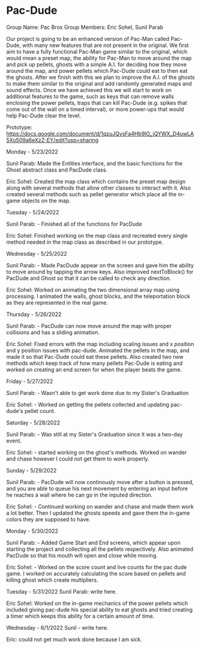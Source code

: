 # Pac-Dude

Group Name: Pac Bros
Group Members: Eric Sohel, Sunil Parab

Our project is going to be an enhanced version of Pac-Man called Pac-Dude, with many new features that are not present in the original. We first aim to have a fully functional Pac-Man game similar to the original, which would mean a preset map, the ability for Pac-Man to move around the map and pick up pellets, ghosts with a simple A.I. for deciding how they move around the map, and power pellets which Pac-Dude could eat to then eat the ghosts. After we finish with this we plan to improve the A.I. of the ghosts to make them similar to the original and add randomly generated maps and sound effects. Once we have achieved this we will start to work on additional features to the game, such as keys that can remove walls enclosing the power pellets, traps that can kill Pac-Dude (e.g. spikes that come out of the wall on a timed interval), or more power-ups that would help Pac-Dude clear the level.

Prototype: https://docs.google.com/document/d/1qzuJQvsFa4Hb9lO_jQYWX_D4uwLA5Xo509a6eXzZ-EY/edit?usp=sharing


Monday - 5/23/2022

Sunil Parab: Made the Entities interface, and the basic functions for the Ghost abstract class and PacDude class.

Eric Sohel: Created the map class which contains the preset map design along with several methods that allow other classes to interact with it. Also created several methods such as pellet generator which place all the in-game objects on the map.


Tuesday - 5/24/2022

Sunil Parab: - Finished all of the functions for PacDude

Eric Sohel: Finished working on the map class and recreated every single method needed in the map class as described in our prototype.


Wednesday - 5/25/2022

Sunil Parab: - Made PacDude appear on the screen and gave him the ability to move around by tapping the arrow keys. Also improved nextToBlock() for PacDude and Ghost so that it can be called to check any direction.

Eric Sohel: Worked on animating the two dimensional array map using processing. I animated the walls, ghost blocks, and the teleportation block as they are represented in the real game.


Thursday - 5/26/2022

Sunil Parab: - PacDude can now move around the map with proper collisions and has a sliding animation.

Eric Sohel: Fixed errors with the map including scaling issues and x position and y position issues with pac-dude. Animated the pellets in the map, and made it so that Pac-Dude could eat these pellets. Also created two new methods which keep track of how many pellets Pac-Dude is eating and worked on creating an end screen for when the player beats the game.


Friday - 5/27/2022

Sunil Parab: - Wasn't able to get work done due to my Sister's Graduation

Eric Sohel: - Worked on getting the pellets collected and updating pac-dude's pellet count.


Saturday - 5/28/2022

Sunil Parab: - Was still at my Sister's Graduation since it was a two-day event.

Eric Sohel: - started working on the ghost's methods. Worked on wander and chase however I could not get them to work properly.


Sunday - 5/29/2022

Sunil Parab: - PacDude will now continously move after a button is pressed, and you are able to queue his next movement by entering an input before he reaches a wall where he can  go in the inputed direction.

Eric Sohel: - Continued working on wander and chase and made them work a lot better. Then I updated the ghosts speeds and gave them the in-game colors they are supposed to have.

Monday - 5/30/2022

Sunil Parab: - Added Game Start and End screens, which appear upon starting the project and collecting all the pellets respectively. Also animated PacDude so that his mouth will open and close while moving.

Eric Sohel: - Worked on the score count and live counts for the pac dude game. I worked on accurately calculating the score based on pellets and killing ghost which create multipliers.

Tuesday - 5/31/2022
Sunil Parab: write here.

Eric Sohel: Worked on the in-game mechanics of the power pellets which included giving pac-dude his special ability to eat ghosts and tried creating a timer which keeps this ability for a certain amount of time.

Wednesday - 6/1/2022
Sunil - write here.

Eric: could not get much work done because I am sick. 
